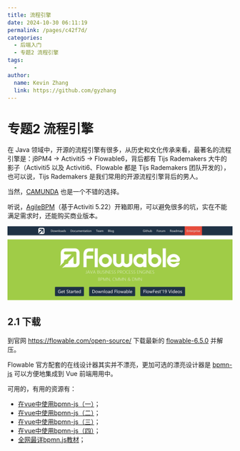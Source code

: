 ```yaml
---
title: 流程引擎
date: 2024-10-30 06:11:19
permalink: /pages/c42f7d/
categories: 
  - 后端入门
  - 专题2 流程引擎
tags: 
  - 
author: 
  name: Kevin Zhang
  link: https://github.com/gyzhang
---
```

# 专题2 流程引擎

在 Java 领域中，开源的流程引擎有很多，从历史和文化传承来看，最著名的流程引擎是：jBPM4 → Activiti5 → Flowable6，背后都有 Tijs Rademakers 大牛的影子（Activiti5 以及 Activiti6、Flowable 都是 Tijs Rademakers 团队开发的），也可以说，Tijs Rademakers 是我们常用的开源流程引擎背后的男人。

当然，[CAMUNDA](https://camunda.com/) 也是一个不错的选择。

听说，[AgileBPM](http://www.agilebpm.cn/)（基于Activiti 5.22）开箱即用，可以避免很多的坑，实在不能满足需求时，还能购买商业版本。

![image-20200217221732703](./images/image-20200217221732703.png)

## 2.1 下载

到官网 https://flowable.com/open-source/ 下载最新的 [flowable-6.5.0](https://github.com/flowable/flowable-engine/releases/download/flowable-6.5.0/flowable-6.5.0.zip) 并解压。



Flowable 官方配套的在线设计器其实并不漂亮，更加可选的漂亮设计器是 [bpmn-js](https://bpmn.io/toolkit/bpmn-js/) 可以方便地集成到 Vue 前端用用中。

可用的，有用的资源有：

- [在vue中使用bpmn-js（一）](https://www.jianshu.com/p/5ff652279a8d)；
- [在vue中使用bpmn-js（二）](https://www.jianshu.com/p/bdc990db5159)；
- [在vue中使用bpmn-js（三）](https://www.jianshu.com/p/abf9a1a91039)；
- [在vue中使用bpmn-js（四）](https://www.jianshu.com/p/da0d626e497a)；
- [全网最详bpmn.js教材](https://www.jianshu.com/p/499be9723da7)；

